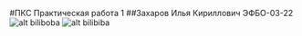 #ПКС Практическая работа 1
##Захаров Илья Кириллович ЭФБО-03-22
![alt biliboba](https://github.com/ZovuPitPivo/PKS1/blob/main/android_screenshot.png)
![alt bilibiba](https://github.com/ZovuPitPivo/PKS1/blob/main/web_screenshot.png)
